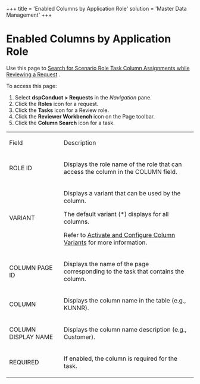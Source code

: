 +++
title = 'Enabled Columns by Application Role'
solution = 'Master Data Management'
+++

# Enabled Columns by Application Role

<div class="use">

Use this page to [Search for Scenario Role Task Column Assignments while
Reviewing a
Request](../Use_Cases/Search_for_Scenario_Role_Task_Column_Assignments_while_Reviewing_a_Request.htm)
.

</div>

To access this page:

1.  Select <span style="font-weight: bold;">dspConduct \>
    Requests</span> in the
    <span style="font-style: italic;">Navigation</span> pane.
2.  Click the <span style="font-weight: bold;">Roles</span> icon for a
    request.
3.  Click the <span style="font-weight: bold;">Tasks</span> icon for a
    Review role.
4.  Click the <span style="font-weight: bold;">Reviewer Workbench
    </span>icon on the Page toolbar.
5.  Click the <span style="font-weight: bold;">Column Search</span> icon
    for a task.

<table>
<tbody>
<tr class="odd">
<td><p>Field</p></td>
<td><p>Description</p></td>
</tr>
<tr class="even">
<td><p>ROLE ID</p></td>
<td><p>Displays the role name of the role that can access the column in the COLUMN field.</p></td>
</tr>
<tr class="odd">
<td><p>VARIANT</p></td>
<td><p>Displays a variant that can be used by the column.</p>
<p>The default variant (*) displays for all columns.</p>
<p>Refer to <a href="../Use_Cases/Activate_Configure_Column_Variants.htm">Activate and Configure Column Variants</a> for more information.</p></td>
</tr>
<tr class="even">
<td><p>COLUMN PAGE ID</p></td>
<td><p>Displays the name of the page corresponding to the task that contains the column.</p></td>
</tr>
<tr class="odd">
<td><p>COLUMN</p></td>
<td><p>Displays the column name in the table (e.g., KUNNR).</p></td>
</tr>
<tr class="even">
<td><p>COLUMN DISPLAY NAME</p></td>
<td><p>Displays the column name description (e.g., Customer).</p></td>
</tr>
<tr class="odd">
<td><p>REQUIRED</p></td>
<td><p>If enabled, the column is required for the task.</p></td>
</tr>
</tbody>
</table>
